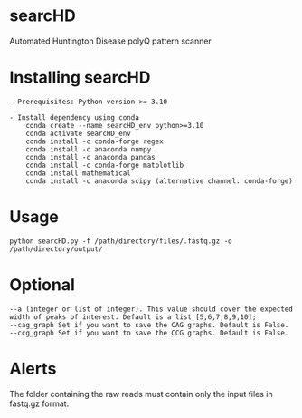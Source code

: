 # searcHD
Automated Huntington Disease polyQ pattern scanner

# Installing searcHD
```
- Prerequisites: Python version >= 3.10

- Install dependency using conda
    conda create --name searcHD_env python>=3.10
    conda activate searcHD_env
    conda install -c conda-forge regex
    conda install -c anaconda numpy
    conda install -c anaconda pandas 
    conda install -c conda-forge matplotlib
    conda install mathematical
    conda install -c anaconda scipy (alternative channel: conda-forge)
```
# Usage
```
python searcHD.py -f /path/directory/files/.fastq.gz -o /path/directory/output/
```
# Optional 

```
--a (integer or list of integer). This value should cover the expected width of peaks of interest. Default is a list [5,6,7,8,9,10];
--cag_graph Set if you want to save the CAG graphs. Default is False.
--ccg_graph Set if you want to save the CCG graphs. Default is False.
```

# Alerts
The folder containing the raw reads must contain only the input files in fastq.gz format.
